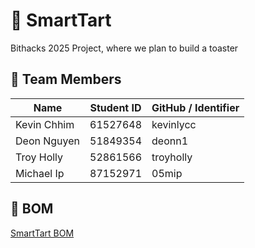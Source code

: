 # 🍰 SmartTart
Bithacks 2025 Project, where we plan to build a toaster
## 👥 Team Members

| Name             | Student ID | GitHub / Identifier   |
|------------------|------------|------------------------|
| Kevin Chhim      | 61527648   | kevinlycc              |
| Deon Nguyen      | 51849354   | deonn1                 |
| Troy Holly       | 52861566   | troyholly              |
| Michael Ip       | 87152971   | 05mip                  |

## 💸 BOM

[SmartTart BOM](https://docs.google.com/spreadsheets/d/14kIpqul2QsvKK6hXvNmqvoDM4Ec8LViVsGaJ6Tq-GcU/edit?usp=sharing)

